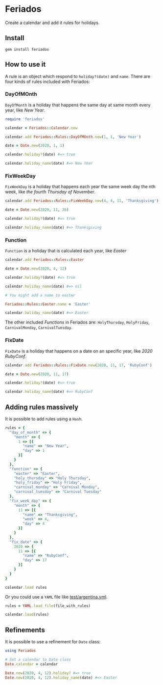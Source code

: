 # Feriados

Create a calendar and add it rules for holidays.

## Install

    gem install feriados

## How to use it

A rule is an object which respond to `holiday?(date)` and `name`. There are four
kinds of rules included with Feriados:

### DayOfMOnth

`DayOfMonth` is a holiday that happens the same day at same month every year,
like *New Year*.

``` ruby
require 'feriados'

calendar = Feriados::Calendar.new

calendar.add Feriados::Rules::DayOfMOnth.new(1, 1, 'New Year')

date = Date.new(2020, 1, 1)

calendar.holiday?(date) #=> true

calendar.holiday_name(date) #=> New Year
```
### FixWeekDay

`FixWeekDay` is a holiday that happens each year the same week day the nth week,
like *the fourth Thursday of November*.

``` ruby
calendar.add Feriados::Rules::FixWeekDay.new(4, 4, 11, 'Thanksgiving')

date = Date.new(2020, 11, 26)

calendar.holiday?(date) #=> true

calendar.holiday_name(date) #=> Thanksgiving
```

### Function

`Function` is a holiday that is calculated each year, like *Easter*

``` ruby
calendar.add Feriados::Rules::Easter

date = Date.new(2020, 4, 12)

calendar.holiday?(date) #=> true

calendar.holiday_name(date) #=> nil

# You might add a name to easter

Feriados::Rules::Easter.name = 'Easter'

calendar.holiday_name(date) #=> Easter

```
The other included *Functions* in Feriados are: `HolyThursday`,
 `HolyFriday`, `CarnivalMonday`, `CarnivalTuesday`.

### FixDate

`FixDate` is a holiday that happens on a date on an specific year,
like *2020 RubyConf*.

``` ruby
calendar.add Feriados::Rules::FixDate.new(2020, 11, 17, 'RubyConf')

date = Date.new(2020, 11, 17)

calendar.holiday?(date) #=> true

calendar.holiday_name(date) #=> RubyConf
```

## Adding rules massively

It is possible to add rules using a `Hash`.

```ruby
rules = {
  "day_of_month" => {
    "month" => {
      1 => [{
        "name" => "New Year",
        "day" => 1
      }]
    }
  },
  "function" => {
    "easter" => "Easter",
    "holy_thursday" => "Holy Thursday",
    "holy_friday" => "Holy Friday",
    "carnival_monday" => "Carnival Monday",
    "carnival_tuesday" => "Carnival Tuesday"
  },
  "fix_week_day" => {
    "month" => {
      11 => [{
        "name" => "Thanksgiving",
        "week" => 4,
        "day" => 4
      }]
    }
  },
  "fix_date" => {
    2020 => {
      11 => [{
        "name" => "RubyConf",
        "day" => 17
      }]
    }
  }
}

calendar.load rules
```

Or you could use a `YAML` file like [test/argentina.yml](test/argentina.yml).

```ruby
rules = YAML.load_file(file_with_rules)

calendar.load(rules)
```

## Refinements

It is possible to use a refinement for `Date` class:

``` ruby
using Feriados

# Set a calendar to Date class
Date.calendar = calendar

Date.new(2020, 4, 12).holiday? #=> true
Date.new(2020, 4, 12).holiday_name(date) #=> Easter
```
